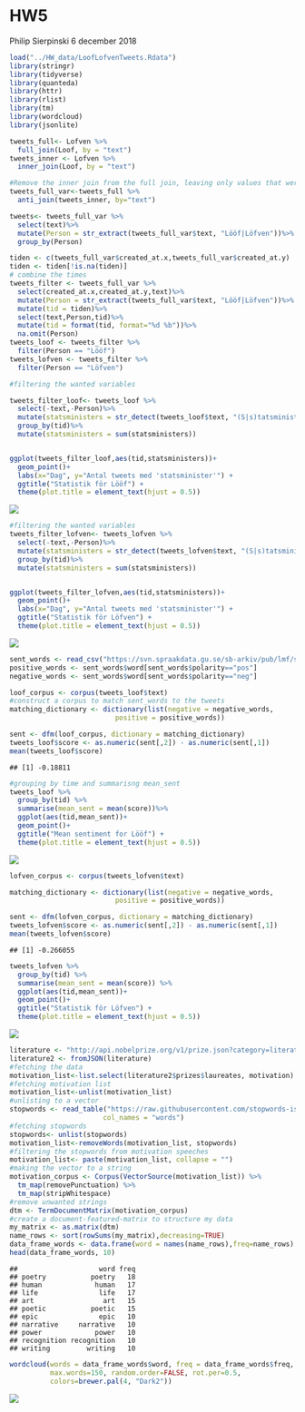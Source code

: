 HW5
================
Philip Sierpinski
6 december 2018

``` r
load("../HW_data/LoofLofvenTweets.Rdata")
library(stringr)
library(tidyverse)
library(quanteda)
library(httr)
library(rlist)
library(tm)
library(wordcloud)
library(jsonlite)
```

``` r
tweets_full<- Lofven %>%
  full_join(Loof, by = "text")
tweets_inner <- Lofven %>%
  inner_join(Loof, by = "text")

#Remove the inner join from the full join, leaving only values that were unique in Loof or Lofven
tweets_full_var<-tweets_full %>% 
  anti_join(tweets_inner, by="text")

tweets<- tweets_full_var %>%
  select(text)%>%
  mutate(Person = str_extract(tweets_full_var$text, "Lööf|Löfven"))%>%
  group_by(Person)
```

``` r
tiden <- c(tweets_full_var$created_at.x,tweets_full_var$created_at.y)
tiden <- tiden[!is.na(tiden)]
# combine the times 
tweets_filter <- tweets_full_var %>%
  select(created_at.x,created_at.y,text)%>%
  mutate(Person = str_extract(tweets_full_var$text, "Lööf|Löfven"))%>%
  mutate(tid = tiden)%>%
  select(text,Person,tid)%>%
  mutate(tid = format(tid, format="%d %b"))%>%
  na.omit(Person)
tweets_loof <- tweets_filter %>%
  filter(Person == "Lööf")
tweets_lofven <- tweets_filter %>%
  filter(Person == "Löfven")
```

``` r
#filtering the wanted variables

tweets_filter_loof<- tweets_loof %>%
  select(-text,-Person)%>%
  mutate(statsministers = str_detect(tweets_loof$text, "(S|s)tatsminister")) %>%
  group_by(tid)%>%
  mutate(statsministers = sum(statsministers))


ggplot(tweets_filter_loof,aes(tid,statsministers))+
  geom_point()+
  labs(x="Dag", y="Antal tweets med 'statsminister'") +
  ggtitle("Statistik för Lööf") +
  theme(plot.title = element_text(hjust = 0.5))
```

![](HW5_files/figure-markdown_github/unnamed-chunk-4-1.png)

``` r
#filtering the wanted variables
tweets_filter_lofven<- tweets_lofven %>%
  select(-text,-Person)%>%
  mutate(statsministers = str_detect(tweets_lofven$text, "(S|s)tatsminister")) %>%
  group_by(tid)%>%
  mutate(statsministers = sum(statsministers))


ggplot(tweets_filter_lofven,aes(tid,statsministers))+
  geom_point()+
  labs(x="Dag", y="Antal tweets med 'statsminister'") +
  ggtitle("Statistik för Löfven") +
  theme(plot.title = element_text(hjust = 0.5))
```

![](HW5_files/figure-markdown_github/unnamed-chunk-5-1.png)

``` r
sent_words <- read_csv("https://svn.spraakdata.gu.se/sb-arkiv/pub/lmf/sentimentlex/sentimentlex.csv")
positive_words <- sent_words$word[sent_words$polarity=="pos"]
negative_words <- sent_words$word[sent_words$polarity=="neg"]

loof_corpus <- corpus(tweets_loof$text)
#construct a corpus to match sent_words to the tweets
matching_dictionary <- dictionary(list(negative = negative_words,
                          positive = positive_words))

sent <- dfm(loof_corpus, dictionary = matching_dictionary)
tweets_loof$score <- as.numeric(sent[,2]) - as.numeric(sent[,1])
mean(tweets_loof$score)
```

    ## [1] -0.18811

``` r
#grouping by time and summarisng mean_sent
tweets_loof %>%
  group_by(tid) %>%
  summarise(mean_sent = mean(score))%>%
  ggplot(aes(tid,mean_sent))+
  geom_point()+
  ggtitle("Mean sentiment for Lööf") +
  theme(plot.title = element_text(hjust = 0.5))
```

![](HW5_files/figure-markdown_github/unnamed-chunk-6-1.png)

``` r
lofven_corpus <- corpus(tweets_lofven$text)

matching_dictionary <- dictionary(list(negative = negative_words,
                          positive = positive_words))

sent <- dfm(lofven_corpus, dictionary = matching_dictionary)
tweets_lofven$score <- as.numeric(sent[,2]) - as.numeric(sent[,1])
mean(tweets_lofven$score)
```

    ## [1] -0.266055

``` r
tweets_lofven %>%
  group_by(tid) %>%
  summarise(mean_sent = mean(score)) %>%
  ggplot(aes(tid,mean_sent))+
  geom_point()+
  ggtitle("Statistik för Löfven") +
  theme(plot.title = element_text(hjust = 0.5))
```

![](HW5_files/figure-markdown_github/unnamed-chunk-7-1.png)

``` r
literature <- "http://api.nobelprize.org/v1/prize.json?category=literature"
literature2 <- fromJSON(literature)
#fetching the data
motivation_list<-list.select(literature2$prizes$laureates, motivation)
#fetching motivation list
motivation_list<-unlist(motivation_list)
#unlisting to a vector
stopwords <- read_table("https://raw.githubusercontent.com/stopwords-iso/stopwords-en/master/stopwords-en.txt",
                       col_names = "words")
#fetching stopwords
stopwords<- unlist(stopwords)
motivation_list<-removeWords(motivation_list, stopwords)
#filtering the stopwords from motivation speeches
motivation_list<- paste(motivation_list, collapse = "")
#making the vector to a string
motivation_corpus <- Corpus(VectorSource(motivation_list)) %>% 
  tm_map(removePunctuation) %>% 
  tm_map(stripWhitespace)
#remove unwanted strings
dtm <- TermDocumentMatrix(motivation_corpus)
#create a document-featured-matrix to structure my data
my_matrix <- as.matrix(dtm)
name_rows <- sort(rowSums(my_matrix),decreasing=TRUE)
data_frame_words <- data.frame(word = names(name_rows),freq=name_rows)
head(data_frame_words, 10)
```

    ##                    word freq
    ## poetry           poetry   18
    ## human             human   17
    ## life               life   17
    ## art                 art   15
    ## poetic           poetic   15
    ## epic               epic   10
    ## narrative     narrative   10
    ## power             power   10
    ## recognition recognition   10
    ## writing         writing   10

``` r
wordcloud(words = data_frame_words$word, freq = data_frame_words$freq, min.freq = 1,
          max.words=150, random.order=FALSE, rot.per=0.5, 
          colors=brewer.pal(4, "Dark2"))
```

![](HW5_files/figure-markdown_github/unnamed-chunk-8-1.png)
